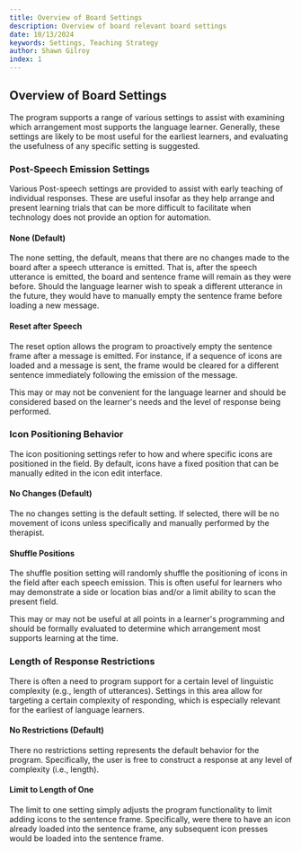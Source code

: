 ```yaml
---
title: Overview of Board Settings
description: Overview of board relevant board settings
date: 10/13/2024
keywords: Settings, Teaching Strategy
author: Shawn Gilroy
index: 1
---
```


## Overview of Board Settings

The program supports a range of various settings to assist with examining which arrangement most supports the language learner. Generally, these settings are likely to be most useful for the earliest learners, and evaluating the usefulness of any specific setting is suggested.

### Post-Speech Emission Settings

Various Post-speech settings are provided to assist with early teaching of individual responses. These are useful insofar as they help arrange and present learning trials that can be more difficult to facilitate when technology does not provide an option for automation.

#### None (Default)

The none setting, the default, means that there are no changes made to the board after a speech utterance is emitted. That is, after the speech utterance is emitted, the board and sentence frame will remain as they were before. Should the language learner wish to speak a different utterance in the future, they would have to manually empty the sentence frame before loading a new message.

#### Reset after Speech

The reset option allows the program to proactively empty the sentence frame after a message is emitted. For instance, if a sequence of icons are loaded and a message is sent, the frame would be cleared for a different sentence immediately following the emission of the message.

This may or may not be convenient for the language learner and should be considered based on the learner's needs and the level of response being performed.

### Icon Positioning Behavior

The icon positioning settings refer to how and where specific icons are positioned in the field. By default, icons have a fixed position that can be manually edited in the icon edit interface.

#### No Changes (Default)

The no changes setting is the default setting. If selected, there will be no movement of icons unless specifically and manually performed by the therapist.

#### Shuffle Positions

The shuffle position setting will randomly shuffle the positioning of icons in the field after each speech emission. This is often useful for learners who may demonstrate a side or location bias and/or a limit ability to scan the present field.

This may or may not be useful at all points in a learner's programming and should be formally evaluated to determine which arrangement most supports learning at the time.

### Length of Response Restrictions

There is often a need to program support for a certain level of linguistic complexity (e.g., length of utterances). Settings in this area allow for targeting a certain complexity of responding, which is especially relevant for the earliest of language learners.

#### No Restrictions (Default)

There no restrictions setting represents the default behavior for the program. Specifically, the user is free to construct a response at any level of complexity (i.e., length).

#### Limit to Length of One

The limit to one setting simply adjusts the program functionality to limit adding icons to the sentence frame. Specifically, were there to have an icon already loaded into the sentence frame, any subsequent icon presses would be loaded into the sentence frame.

